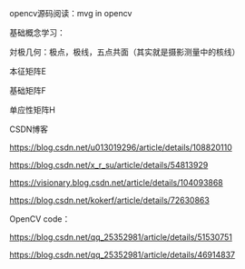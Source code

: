 opencv源码阅读：mvg in opencv



基础概念学习：

対极几何：极点，极线，五点共面（其实就是摄影测量中的核线）

本征矩阵E

基础矩阵F

单应性矩阵H



CSDN博客

https://blog.csdn.net/u013019296/article/details/108820110

https://blog.csdn.net/x_r_su/article/details/54813929

https://visionary.blog.csdn.net/article/details/104093868

https://blog.csdn.net/kokerf/article/details/72630863



OpenCV code：

https://blog.csdn.net/qq_25352981/article/details/51530751

https://blog.csdn.net/qq_25352981/article/details/46914837